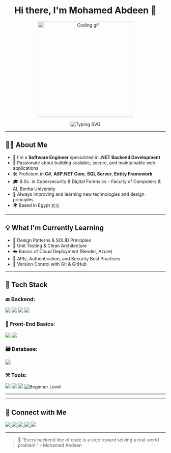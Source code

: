 <h1 align="center">Hi there, I'm Mohamed Abdeen 👋</h1>

<p align="center">
  <img src="https://media.giphy.com/media/qgQUggAC3Pfv687qPC/giphy.gif" width="300" alt="Coding gif"/>
</p>

<p align="center">
  <img src="https://readme-typing-svg.herokuapp.com?font=Fira+Code&size=24&color=61DAFB&center=true&vCenter=true&width=500&lines=Hi,+I'm+Mohamed!;Software+Engineer+(.NET);Backend+Developer+%7C+SQL+%7C+APIs;Always+Learning+Something+New!" alt="Typing SVG" />
</p>

---

## 👨‍💻 About Me

- 🧠 I'm a **Software Engineer** specialized in **.NET Backend Development**  
- 💼 Passionate about building scalable, secure, and maintainable web applications  
- 🛠️ Proficient in **C#**, **ASP.NET Core**, **SQL Server**, **Entity Framework**  
- 🎓 B.Sc. in Cybersecurity & Digital Forensics – Faculty of Computers & AI, Benha University  
- 🚀 Always improving and learning new technologies and design principles  
- 🌍 Based in Egypt 🇪🇬  
 

---

## 💡 What I'm Currently Learning

- 🧩 Design Patterns & SOLID Principles  
- 🧪 Unit Testing & Clean Architecture  
- ☁️ Basics of Cloud Deployment (Render, Azure)  
- 📡 APIs, Authentication, and Security Best Practices  
- 🔄 Version Control with Git & GitHub

---

## 🧰 Tech Stack

### 🔙 Backend:
<p>
  <img src="https://img.shields.io/badge/C%23-239120?style=for-the-badge&logo=c-sharp&logoColor=white" />
  <img src="https://img.shields.io/badge/.NET-512BD4?style=for-the-badge&logo=dotnet&logoColor=white" />
  <img src="https://img.shields.io/badge/ASP.NET_Core-512BD4?style=for-the-badge&logo=dotnet&logoColor=white" />
  <img src="https://img.shields.io/badge/Entity_Framework-68217A?style=for-the-badge&logo=ef&logoColor=white" />
</p>

### 🎨 Front-End Basics:
<p>
  <img src="https://img.shields.io/badge/HTML5-E34F26?style=for-the-badge&logo=html5&logoColor=white" />
  <img src="https://img.shields.io/badge/CSS3-1572B6?style=for-the-badge&logo=css3&logoColor=white" />
</p>

### 🗃️ Database:
<p>
  <img src="https://img.shields.io/badge/SQL_Server-CC2927?style=for-the-badge&logo=microsoftsqlserver&logoColor=white" />
</p>

### ⚒️ Tools:
<p>
  <img src="https://img.shields.io/badge/Visual_Studio-5C2D91?style=for-the-badge&logo=visualstudio&logoColor=white" />
  <img src="https://img.shields.io/badge/Git-F05032?style=for-the-badge&logo=git&logoColor=white" />
  <img src="https://img.shields.io/badge/GitHub-181717?style=for-the-badge&logo=github&logoColor=white" />
  <img src="https://img.shields.io/badge/Azure-0078D4?style=for-the-badge&logo=microsoftazure&logoColor=white" title="Beginner Level" />
</p>

---



---

## 🤝 Connect with Me

<a href="https://www.linkedin.com/in/mohamed-emad-abdeen12112000/" target="_blank"> <img src="https://img.shields.io/badge/-LinkedIn-0077B5?style=for-the-badge&logo=Linkedin&logoColor=white"/> </a>
<a href="mailto:moabdeen1911@gmail.com" target="_blank"> <img src="https://img.shields.io/badge/-Email-D44638?style=for-the-badge&logo=Gmail&logoColor=white"/> </a>
<a href="https://x.com/3abdeen_7" target="_blank"> <img src="https://img.shields.io/badge/-Twitter(X)-000000?style=for-the-badge&logo=Twitter&logoColor=white"/> </a>
<a href="https://www.instagram.com/3abdeen_7/" target="_blank"> <img src="https://img.shields.io/badge/-Instagram-E4405F?style=for-the-badge&logo=Instagram&logoColor=white"/> </a>
<a href="https://www.facebook.com/mohamed.abdeen.206258" target="_blank"> <img src="https://img.shields.io/badge/-Facebook-1877F2?style=for-the-badge&logo=Facebook&logoColor=white"/> </a>

---

> 💬 “Every backend line of code is a step toward solving a real-world problem.” – Mohamed Abdeen

